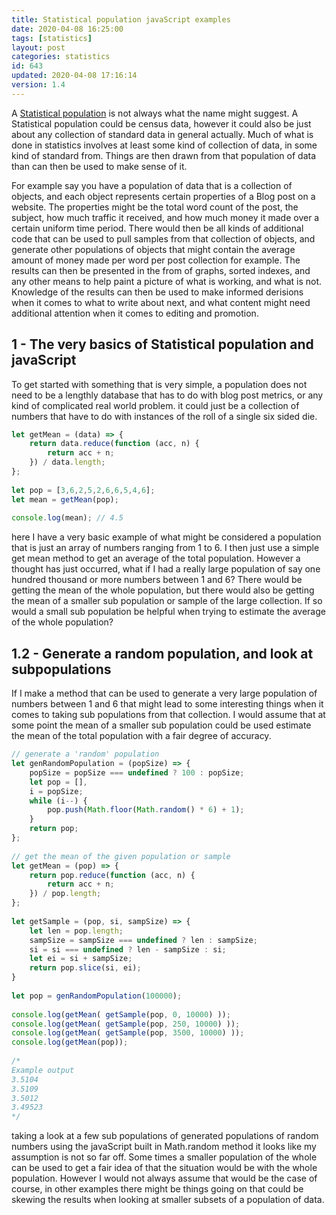 ```yaml
---
title: Statistical population javaScript examples
date: 2020-04-08 16:25:00
tags: [statistics]
layout: post
categories: statistics
id: 643
updated: 2020-04-08 17:16:14
version: 1.4
---
```


A [Statistical population](https://en.wikipedia.org/wiki/Statistical_population) is not always what the name might suggest. A Statistical population could be census data, however it could also be just about any collection of standard data in general actually. Much of what is done in statistics involves at least some kind of collection of data, in some kind of standard from. Things are then drawn from that population of data than can then be used to make sense of it.

For example say you have a population of data that is a collection of objects, and each object represents certain properties of a Blog post on a website. The properties might be the total word count of the post, the subject, how much traffic it received, and how much money it made over a certain uniform time period. There would then be all kinds of additional code that can be used to pull samples from that collection of objects, and generate other populations of objects that might contain the average amount of money made per word per post collection for example. The results can then be presented in the from of graphs, sorted indexes, and any other means to help paint a picture of what is working, and what is not. Knowledge of the results can then be used to make informed derisions when it comes to what to write about next, and what content might need additional attention when  it comes to editing and promotion.

<!-- more -->

## 1 - The very basics of Statistical population and javaScript

To get started with something that is very simple, a population does not need to be a lengthly database that has to do with blog post metrics, or any kind of complicated real world problem. it could just be a collection of numbers that have to do with instances of the roll of a single six sided die.

```js
let getMean = (data) => {
    return data.reduce(function (acc, n) {
        return acc + n;
    }) / data.length;
};
 
let pop = [3,6,2,5,2,6,6,5,4,6];
let mean = getMean(pop);
 
console.log(mean); // 4.5

```

here I have a very basic example of what might be considered a population that is just an array of numbers ranging from 1 to 6. I then just use a simple get mean method to get an average of the total population. However a thought has just occurred, what if I had a really large population of say one hundred thousand or more numbers between 1 and 6? There would be getting the mean of the whole population, but there would also be getting the mean of a smaller sub population or sample of the large collection. If so would a small sub population be helpful when trying to estimate the average of the whole population?

## 1.2 - Generate a random population, and look at subpopulations

If I make a method that can be used to generate a very large population of numbers between 1 and 6 that might lead to some interesting things when it comes to taking sub populations from that collection. I would assume that at some point the mean of a smaller sub population could be used estimate the mean of the total population with a fair degree of accuracy.

```js
// generate a 'random' population
let genRandomPopulation = (popSize) => {
    popSize = popSize === undefined ? 100 : popSize;
    let pop = [],
    i = popSize;
    while (i--) {
        pop.push(Math.floor(Math.random() * 6) + 1);
    }
    return pop;
};
 
// get the mean of the given population or sample
let getMean = (pop) => {
    return pop.reduce(function (acc, n) {
        return acc + n;
    }) / pop.length;
};
 
let getSample = (pop, si, sampSize) => {
    let len = pop.length;
    sampSize = sampSize === undefined ? len : sampSize;
    si = si === undefined ? len - sampSize : si;
    let ei = si + sampSize;
    return pop.slice(si, ei);
}
 
let pop = genRandomPopulation(100000);
 
console.log(getMean( getSample(pop, 0, 10000) ));
console.log(getMean( getSample(pop, 250, 10000) ));
console.log(getMean( getSample(pop, 3500, 10000) ));
console.log(getMean(pop));
 
/*
Example output
3.5104
3.5109
3.5012
3.49523
*/
```

taking a look at a few sub populations of generated populations of random numbers using the javaScript built in Math.random method it looks like my assumption is not so far off. Some times a smaller population of the whole can be used to get a fair idea of that the situation would be with the whole population. However I would not always assume that would be the case of course, in other examples there might be things going on that could be skewing the results when looking at smaller subsets of a population of data.